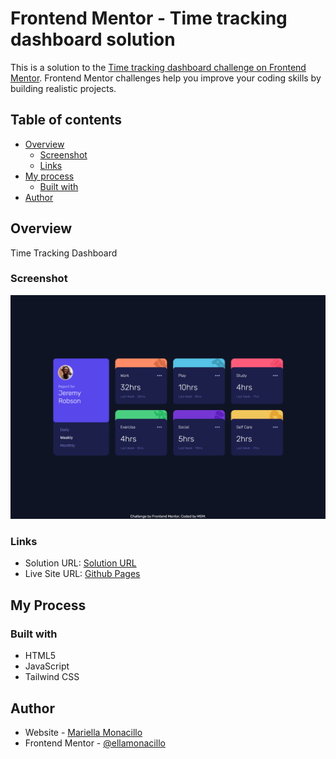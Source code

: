 # Frontend Mentor - Time tracking dashboard solution

This is a solution to the [Time tracking dashboard challenge on Frontend Mentor](https://www.frontendmentor.io/challenges/time-tracking-dashboard-UIQ7167Jw). Frontend Mentor challenges help you improve your coding skills by building realistic projects. 

## Table of contents

- [Overview](#overview)
  - [Screenshot](#screenshot)
  - [Links](#links)
- [My process](#my-process)
  - [Built with](#built-with)
- [Author](#author)

## Overview
Time Tracking Dashboard

### Screenshot

![](./images/screenshot.png)

### Links

- Solution URL: [Solution URL](https://www.frontendmentor.io/solutions/responsive-time-tracking-dashboard-q4O6sR_m0N)
- Live Site URL: [Github Pages](https://ellamonacillo.github.io/time-tracking-dashboard.github.io/)

## My Process

### Built with

- HTML5
- JavaScript
- Tailwind CSS

## Author

- Website - [Mariella Monacillo](https://mariellamonacillo.netlify.app)
- Frontend Mentor - [@ellamonacillo](https://www.frontendmentor.io/profile/ellamonacillo)
